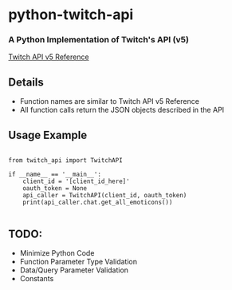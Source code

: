 # python-twitch-api
### A Python Implementation of Twitch's API (v5)
[Twitch API v5 Reference](https://dev.twitch.tv/docs/)

## Details

- Function names are similar to Twitch API v5 Reference
- All function calls return the JSON objects described in the API

## Usage Example

```

from twitch_api import TwitchAPI

if __name__ == '__main__':
    client_id = '[client_id_here]'
    oauth_token = None
    api_caller = TwitchAPI(client_id, oauth_token)
    print(api_caller.chat.get_all_emoticons())
    
```
## TODO:
- Minimize Python Code
- Function Parameter Type Validation
- Data/Query Parameter Validation
- Constants

